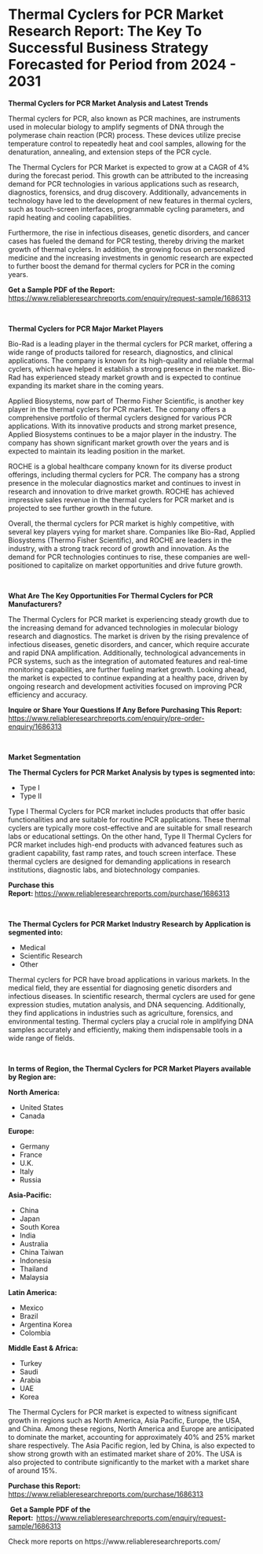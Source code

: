 <p><h1>Thermal Cyclers for PCR Market Research Report: The Key To Successful Business Strategy Forecasted for Period from 2024 - 2031</h1></p><p><strong>Thermal Cyclers for PCR Market Analysis and Latest Trends</strong></p>
<p><p>Thermal cyclers for PCR, also known as PCR machines, are instruments used in molecular biology to amplify segments of DNA through the polymerase chain reaction (PCR) process. These devices utilize precise temperature control to repeatedly heat and cool samples, allowing for the denaturation, annealing, and extension steps of the PCR cycle.</p><p>The Thermal Cyclers for PCR Market is expected to grow at a CAGR of 4% during the forecast period. This growth can be attributed to the increasing demand for PCR technologies in various applications such as research, diagnostics, forensics, and drug discovery. Additionally, advancements in technology have led to the development of new features in thermal cyclers, such as touch-screen interfaces, programmable cycling parameters, and rapid heating and cooling capabilities.</p><p>Furthermore, the rise in infectious diseases, genetic disorders, and cancer cases has fueled the demand for PCR testing, thereby driving the market growth of thermal cyclers. In addition, the growing focus on personalized medicine and the increasing investments in genomic research are expected to further boost the demand for thermal cyclers for PCR in the coming years.</p></p>
<p><strong>Get a Sample PDF of the Report:&nbsp;</strong> <a href="https://www.reliableresearchreports.com/enquiry/request-sample/1686313">https://www.reliableresearchreports.com/enquiry/request-sample/1686313</a></p>
<p>&nbsp;</p>
<p><strong>Thermal Cyclers for PCR Major Market Players</strong></p>
<p><p>Bio-Rad is a leading player in the thermal cyclers for PCR market, offering a wide range of products tailored for research, diagnostics, and clinical applications. The company is known for its high-quality and reliable thermal cyclers, which have helped it establish a strong presence in the market. Bio-Rad has experienced steady market growth and is expected to continue expanding its market share in the coming years.</p><p>Applied Biosystems, now part of Thermo Fisher Scientific, is another key player in the thermal cyclers for PCR market. The company offers a comprehensive portfolio of thermal cyclers designed for various PCR applications. With its innovative products and strong market presence, Applied Biosystems continues to be a major player in the industry. The company has shown significant market growth over the years and is expected to maintain its leading position in the market.</p><p>ROCHE is a global healthcare company known for its diverse product offerings, including thermal cyclers for PCR. The company has a strong presence in the molecular diagnostics market and continues to invest in research and innovation to drive market growth. ROCHE has achieved impressive sales revenue in the thermal cyclers for PCR market and is projected to see further growth in the future.</p><p>Overall, the thermal cyclers for PCR market is highly competitive, with several key players vying for market share. Companies like Bio-Rad, Applied Biosystems (Thermo Fisher Scientific), and ROCHE are leaders in the industry, with a strong track record of growth and innovation. As the demand for PCR technologies continues to rise, these companies are well-positioned to capitalize on market opportunities and drive future growth.</p></p>
<p>&nbsp;</p>
<p><strong>What Are The Key Opportunities For Thermal Cyclers for PCR Manufacturers?</strong></p>
<p><p>The Thermal Cyclers for PCR market is experiencing steady growth due to the increasing demand for advanced technologies in molecular biology research and diagnostics. The market is driven by the rising prevalence of infectious diseases, genetic disorders, and cancer, which require accurate and rapid DNA amplification. Additionally, technological advancements in PCR systems, such as the integration of automated features and real-time monitoring capabilities, are further fueling market growth. Looking ahead, the market is expected to continue expanding at a healthy pace, driven by ongoing research and development activities focused on improving PCR efficiency and accuracy.</p></p>
<p><strong>Inquire or Share Your Questions If Any Before Purchasing This Report:</strong> <a href="https://www.reliableresearchreports.com/enquiry/pre-order-enquiry/1686313">https://www.reliableresearchreports.com/enquiry/pre-order-enquiry/1686313</a></p>
<p>&nbsp;</p>
<p><strong>Market Segmentation</strong></p>
<p><strong>The Thermal Cyclers for PCR Market Analysis by types is segmented into:</strong></p>
<p><ul><li>Type I</li><li>Type II</li></ul></p>
<p><p>Type I Thermal Cyclers for PCR market includes products that offer basic functionalities and are suitable for routine PCR applications. These thermal cyclers are typically more cost-effective and are suitable for small research labs or educational settings. On the other hand, Type II Thermal Cyclers for PCR market includes high-end products with advanced features such as gradient capability, fast ramp rates, and touch screen interface. These thermal cyclers are designed for demanding applications in research institutions, diagnostic labs, and biotechnology companies.</p></p>
<p><strong>Purchase this Report:&nbsp;</strong><a href="https://www.reliableresearchreports.com/purchase/1686313">https://www.reliableresearchreports.com/purchase/1686313</a></p>
<p>&nbsp;</p>
<p><strong>The Thermal Cyclers for PCR Market Industry Research by Application is segmented into:</strong></p>
<p><ul><li>Medical</li><li>Scientific Research</li><li>Other</li></ul></p>
<p><p>Thermal cyclers for PCR have broad applications in various markets. In the medical field, they are essential for diagnosing genetic disorders and infectious diseases. In scientific research, thermal cyclers are used for gene expression studies, mutation analysis, and DNA sequencing. Additionally, they find applications in industries such as agriculture, forensics, and environmental testing. Thermal cyclers play a crucial role in amplifying DNA samples accurately and efficiently, making them indispensable tools in a wide range of fields.</p></p>
<p>&nbsp;</p>
<p><strong>In terms of Region, the Thermal Cyclers for PCR Market Players available by Region are:</strong></p>
<p>
    <p> <strong> North America: </strong>
        <ul>
            <li>United States</li>
            <li>Canada</li>
        </ul>
        </p> 
    <p> <strong> Europe: </strong>
        <ul>
            <li>Germany</li>
            <li>France</li>
            <li>U.K.</li>
            <li>Italy</li>
            <li>Russia</li>
        </ul>
        </p> 
    <p> <strong> Asia-Pacific: </strong>
        <ul>
            <li>China</li>
            <li>Japan</li>
            <li>South Korea</li>
            <li>India</li>
            <li>Australia</li>
            <li>China Taiwan</li>
            <li>Indonesia</li>
            <li>Thailand</li>
            <li>Malaysia</li>
        </ul>
        </p> 
    <p> <strong> Latin America: </strong>
        <ul>
            <li>Mexico</li>
            <li>Brazil</li>
            <li>Argentina Korea</li>
            <li>Colombia</li>
        </ul>
        </p> 
    <p> <strong> Middle East & Africa: </strong>
        <ul>
            <li>Turkey</li>
            <li>Saudi</li>
            <li>Arabia</li>
            <li>UAE</li>
            <li>Korea</li>
        </ul>
    </p>
    </p>
<p><p>The Thermal Cyclers for PCR market is expected to witness significant growth in regions such as North America, Asia Pacific, Europe, the USA, and China. Among these regions, North America and Europe are anticipated to dominate the market, accounting for approximately 40% and 25% market share respectively. The Asia Pacific region, led by China, is also expected to show strong growth with an estimated market share of 20%. The USA is also projected to contribute significantly to the market with a market share of around 15%.</p></p>
<p><strong>Purchase this Report: </strong><a href="https://www.reliableresearchreports.com/purchase/1686313">https://www.reliableresearchreports.com/purchase/1686313</a></p>
<p>&nbsp;<strong>Get a Sample PDF of the Report:&nbsp;&nbsp;</strong><a href="https://www.reliableresearchreports.com/enquiry/request-sample/1686313">https://www.reliableresearchreports.com/enquiry/request-sample/1686313</a></p>
<p><strong></strong></p>
<p>Check more reports on https://www.reliableresearchreports.com/</p>